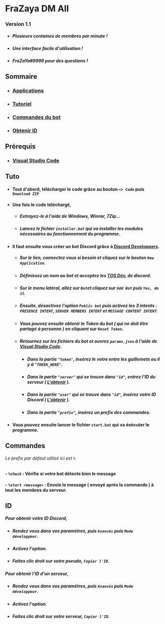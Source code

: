 # FraZaya DM All
### Version 1.1
- ##### Plusieurs **centaines** de membres par minute !
- ##### Une interface **facile** d'utilisation !
- ##### *FraZaYa#9999* pour des questions !


## Sommaire
- ### [Applications](#Prérequis)
- ### [Tutoriel](#Tuto)
- ### [Commandes du bot](#Commandes)
- ### [Obtenir ID](#ID)


## Prérequis
- ### [Visual Studio Code](https://code.visualstudio.com)


## Tuto
- #### Tout d'abord, télécharger le code grâce au bouton `<> Code` puis `Download ZIP`
- #### Une fois le code téléchargé,
	- ##### Extrayez-le à l'aide de Windows, Winrar, 7Zip...
	- ##### Lancez le fichier `installer.bat` qui va installer les modules nécessaires au fonctionnement du programme.
	
- #### Il faut ensuite vous créer un bot Discord grâce à [Discord Developpers](https://discord.com/developers/applications).
	- ##### Sur le lien, connectez vous si besoin et cliquez sur le bouton `New Application`.
	- ##### Définissez un nom au bot et acceptez les [TOS Dév.](https://discord.com/developers/docs/policies-and-agreements/developer-terms-of-service) de discord.
	- ##### Sur le menu latéral, allez sur `Bot`et cliquez sur `Add Bot` puis `Yes, do it`.
	- ##### Ensuite, désactivez l'option `Public bot` puis activez les 3 intents : `PRESENCE INTENT`, `SERVER MEMBERS INTENT` et `MESSAGE CONTENT INTENT`.
	- ##### Vous pouvez ensuite obtenir le **Token** du bot ( qui ne doit être partagé à personne ) en cliquant sur `Reset Token`.
	- ##### Retournez sur les fichiers du bot et ouvrez `params.json` à l'aide de [Visual Studio Code](https://code.visualstudio.com).
		- ##### Dans la partie `"token"`, insérez le votre entre les guillemets ou il y à `"TOKEN_HERE"`.
		- ##### Dans la partie `"server"` qui se trouve dans `"id"`, entrez l'ID du serveur ( [L'obtenir](#ID) ).
		- ##### Dans la partie `"user"` qui se trouve dans `"id"`, insérez votre ID Discord ( [L'obtenir](#ID) ).
		- ##### Dans la partie `"prefix"`, insérez un prefix des commandes.
- #### Vous pouvez ensuite lancer le fichier `start.bat` qui va éxécuter le programme.

## Commandes
###### *Le prefix par défaut utilisé ici est `%`*
#### - `%check` : Vérifie si votre bot détecte bien le message
#### - `%start <message>` : Envoie le message ( envoyé après la commande ) à tout les membres du serveur.


## ID
##### Pour obtenir votre ID Discord, 
- ##### Rendez vous dans vos paramètres, puis `Avancés` puis `Mode développeur`. 
- ##### Activez l'option.
- ##### Faites clic droit sur votre pseudo, `Copier l'ID`.

##### Pour obtenir l'ID d'un serveur, 
- ##### Rendez vous dans vos paramètres, puis `Avancés` puis `Mode développeur`. 
- ##### Activez l'option.
- ##### Faites clic droit sur votre serveur, `Copier l'ID`.
